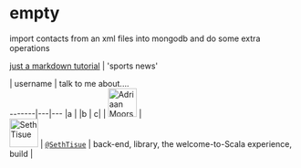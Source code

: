 # empty
import contacts from an xml files into mongodb and do some extra operations

[just a markdown tutorial](http://espn.go.com/)  | 'sports news' 

 |  username    | talk to me about....  
    -------|---|---
     |a                                                |
     |b         |  c|
         | <img src="https://avatars.githubusercontent.com/adriaanm"     height="50px" title="Adriaan Moors"/>           |                          
<img src="https://avatars.githubusercontent.com/SethTisue"    height="50px" title="Seth Tisue"/>           | [`@SethTisue`](https://github.com/SethTisue)         | back-end, library, the welcome-to-Scala experience, build |
